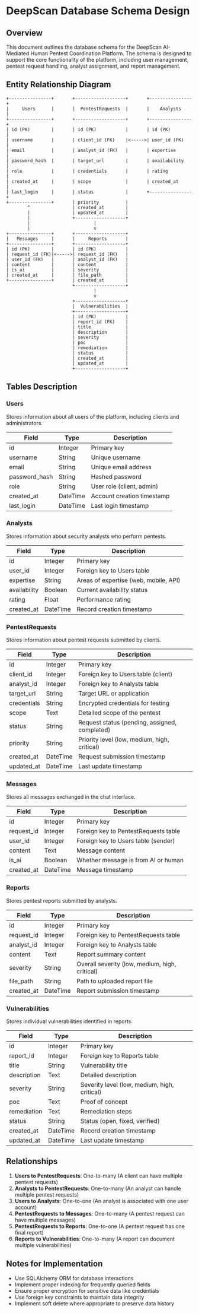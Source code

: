 # DeepScan Database Schema Design

## Overview
This document outlines the database schema for the DeepScan AI-Mediated Human Pentest Coordination Platform. The schema is designed to support the core functionality of the platform, including user management, pentest request handling, analyst assignment, and report management.

## Entity Relationship Diagram

```
+----------------+       +-------------------+       +----------------+
|     Users      |       |  PentestRequests  |       |    Analysts    |
+----------------+       +-------------------+       +----------------+
| id (PK)        |       | id (PK)           |       | id (PK)        |
| username       |       | client_id (FK)    |<----->| user_id (FK)   |
| email          |       | analyst_id (FK)   |       | expertise      |
| password_hash  |       | target_url        |       | availability   |
| role           |       | credentials       |       | rating         |
| created_at     |       | scope             |       | created_at     |
| last_login     |       | status            |       +----------------+
+----------------+       | priority          |
        ^                | created_at        |
        |                | updated_at        |
        |                +-------------------+
        |                        |
        |                        v
+----------------+       +-------------------+
|   Messages     |       |     Reports       |
+----------------+       +-------------------+
| id (PK)        |       | id (PK)           |
| request_id (FK)|<----->| request_id (FK)   |
| user_id (FK)   |       | analyst_id (FK)   |
| content        |       | content           |
| is_ai          |       | severity          |
| created_at     |       | file_path         |
+----------------+       | created_at        |
                         +-------------------+
                                 |
                                 v
                         +-------------------+
                         |  Vulnerabilities  |
                         +-------------------+
                         | id (PK)           |
                         | report_id (FK)    |
                         | title             |
                         | description       |
                         | severity          |
                         | poc               |
                         | remediation       |
                         | status            |
                         | created_at        |
                         | updated_at        |
                         +-------------------+
```

## Tables Description

### Users
Stores information about all users of the platform, including clients and administrators.

| Field         | Type         | Description                                      |
|---------------|--------------|--------------------------------------------------|
| id            | Integer      | Primary key                                      |
| username      | String       | Unique username                                  |
| email         | String       | Unique email address                             |
| password_hash | String       | Hashed password                                  |
| role          | String       | User role (client, admin)                        |
| created_at    | DateTime     | Account creation timestamp                       |
| last_login    | DateTime     | Last login timestamp                             |

### Analysts
Stores information about security analysts who perform pentests.

| Field         | Type         | Description                                      |
|---------------|--------------|--------------------------------------------------|
| id            | Integer      | Primary key                                      |
| user_id       | Integer      | Foreign key to Users table                       |
| expertise     | String       | Areas of expertise (web, mobile, API)            |
| availability  | Boolean      | Current availability status                      |
| rating        | Float        | Performance rating                               |
| created_at    | DateTime     | Record creation timestamp                        |

### PentestRequests
Stores information about pentest requests submitted by clients.

| Field         | Type         | Description                                      |
|---------------|--------------|--------------------------------------------------|
| id            | Integer      | Primary key                                      |
| client_id     | Integer      | Foreign key to Users table (client)              |
| analyst_id    | Integer      | Foreign key to Analysts table                    |
| target_url    | String       | Target URL or application                        |
| credentials   | String       | Encrypted credentials for testing                |
| scope         | Text         | Detailed scope of the pentest                    |
| status        | String       | Request status (pending, assigned, completed)    |
| priority      | String       | Priority level (low, medium, high, critical)     |
| created_at    | DateTime     | Request submission timestamp                     |
| updated_at    | DateTime     | Last update timestamp                            |

### Messages
Stores all messages exchanged in the chat interface.

| Field         | Type         | Description                                      |
|---------------|--------------|--------------------------------------------------|
| id            | Integer      | Primary key                                      |
| request_id    | Integer      | Foreign key to PentestRequests table             |
| user_id       | Integer      | Foreign key to Users table (sender)              |
| content       | Text         | Message content                                  |
| is_ai         | Boolean      | Whether message is from AI or human              |
| created_at    | DateTime     | Message timestamp                                |

### Reports
Stores pentest reports submitted by analysts.

| Field         | Type         | Description                                      |
|---------------|--------------|--------------------------------------------------|
| id            | Integer      | Primary key                                      |
| request_id    | Integer      | Foreign key to PentestRequests table             |
| analyst_id    | Integer      | Foreign key to Analysts table                    |
| content       | Text         | Report summary content                           |
| severity      | String       | Overall severity (low, medium, high, critical)   |
| file_path     | String       | Path to uploaded report file                     |
| created_at    | DateTime     | Report submission timestamp                      |

### Vulnerabilities
Stores individual vulnerabilities identified in reports.

| Field         | Type         | Description                                      |
|---------------|--------------|--------------------------------------------------|
| id            | Integer      | Primary key                                      |
| report_id     | Integer      | Foreign key to Reports table                     |
| title         | String       | Vulnerability title                              |
| description   | Text         | Detailed description                             |
| severity      | String       | Severity level (low, medium, high, critical)     |
| poc           | Text         | Proof of concept                                 |
| remediation   | Text         | Remediation steps                                |
| status        | String       | Status (open, fixed, verified)                   |
| created_at    | DateTime     | Record creation timestamp                        |
| updated_at    | DateTime     | Last update timestamp                            |

## Relationships

1. **Users to PentestRequests**: One-to-many (A client can have multiple pentest requests)
2. **Analysts to PentestRequests**: One-to-many (An analyst can handle multiple pentest requests)
3. **Users to Analysts**: One-to-one (An analyst is associated with one user account)
4. **PentestRequests to Messages**: One-to-many (A pentest request can have multiple messages)
5. **PentestRequests to Reports**: One-to-one (A pentest request has one final report)
6. **Reports to Vulnerabilities**: One-to-many (A report can document multiple vulnerabilities)

## Notes for Implementation

- Use SQLAlchemy ORM for database interactions
- Implement proper indexing for frequently queried fields
- Ensure proper encryption for sensitive data like credentials
- Use foreign key constraints to maintain data integrity
- Implement soft delete where appropriate to preserve data history
